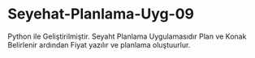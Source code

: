 # Seyehat-Planlama-Uyg-09
 Python ile Geliştirilmiştir. Seyaht Planlama Uygulamasıdır Plan ve Konak Belirlenir ardından Fiyat yazılır ve planlama oluştuurlur. 
